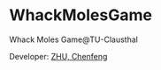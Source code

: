 # WhackMolesGame
Whack Moles Game@TU-Clausthal

Developer: [ZHU, Chenfeng](http://about.me/zhuchenfeng)

